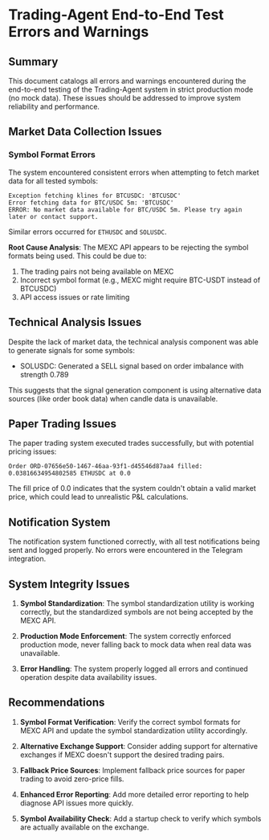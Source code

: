 # Trading-Agent End-to-End Test Errors and Warnings

## Summary

This document catalogs all errors and warnings encountered during the end-to-end testing of the Trading-Agent system in strict production mode (no mock data). These issues should be addressed to improve system reliability and performance.

## Market Data Collection Issues

### Symbol Format Errors

The system encountered consistent errors when attempting to fetch market data for all tested symbols:

```
Exception fetching klines for BTCUSDC: 'BTCUSDC'
Error fetching data for BTC/USDC 5m: 'BTCUSDC'
ERROR: No market data available for BTC/USDC 5m. Please try again later or contact support.
```

Similar errors occurred for `ETHUSDC` and `SOLUSDC`.

**Root Cause Analysis**: The MEXC API appears to be rejecting the symbol formats being used. This could be due to:
1. The trading pairs not being available on MEXC
2. Incorrect symbol format (e.g., MEXC might require BTC-USDT instead of BTCUSDC)
3. API access issues or rate limiting

## Technical Analysis Issues

Despite the lack of market data, the technical analysis component was able to generate signals for some symbols:

- SOLUSDC: Generated a SELL signal based on order imbalance with strength 0.789

This suggests that the signal generation component is using alternative data sources (like order book data) when candle data is unavailable.

## Paper Trading Issues

The paper trading system executed trades successfully, but with potential pricing issues:

```
Order ORD-07656e50-1467-46aa-93f1-d45546d87aa4 filled: 0.03816634954802585 ETHUSDC at 0.0
```

The fill price of 0.0 indicates that the system couldn't obtain a valid market price, which could lead to unrealistic P&L calculations.

## Notification System

The notification system functioned correctly, with all test notifications being sent and logged properly. No errors were encountered in the Telegram integration.

## System Integrity Issues

1. **Symbol Standardization**: The symbol standardization utility is working correctly, but the standardized symbols are not being accepted by the MEXC API.

2. **Production Mode Enforcement**: The system correctly enforced production mode, never falling back to mock data when real data was unavailable.

3. **Error Handling**: The system properly logged all errors and continued operation despite data availability issues.

## Recommendations

1. **Symbol Format Verification**: Verify the correct symbol formats for MEXC API and update the symbol standardization utility accordingly.

2. **Alternative Exchange Support**: Consider adding support for alternative exchanges if MEXC doesn't support the desired trading pairs.

3. **Fallback Price Sources**: Implement fallback price sources for paper trading to avoid zero-price fills.

4. **Enhanced Error Reporting**: Add more detailed error reporting to help diagnose API issues more quickly.

5. **Symbol Availability Check**: Add a startup check to verify which symbols are actually available on the exchange.
